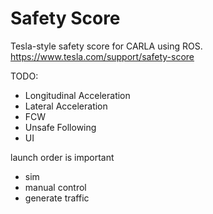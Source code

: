 # Safety Score


Tesla-style safety score for CARLA using ROS.
https://www.tesla.com/support/safety-score



TODO: 
- Longitudinal Acceleration
- Lateral Acceleration
- FCW
- Unsafe Following
 - UI


 launch order is important
 - sim
 - manual control
 - generate traffic
